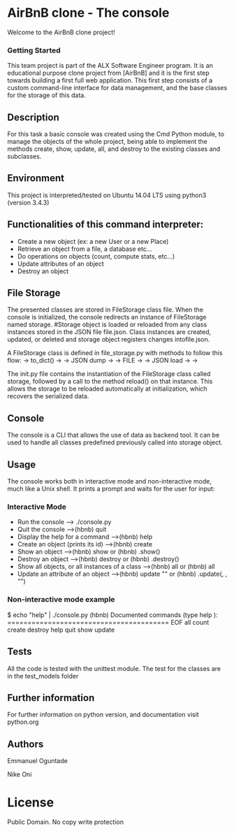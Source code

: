 # AirBnB clone - The console

Welcome to the AirBnB clone project!

### Getting Started

This team project is part of the ALX Software Engineer program. It is an educational purpose clone project from [AirBnB] and it is the first step towards building a first full web application. This first step consists of a custom command-line interface for data management, and the base classes for the storage of this data.

## Description

For this task a basic console was created using the Cmd Python module, to manage the objects of the whole project, being able to implement the methods create, show, update, all, and destroy to the existing classes and subclasses.

## Environment
This project is interpreted/tested on Ubuntu 14.04 LTS using python3 (version 3.4.3)

## Functionalities of this command interpreter:

* Create a new object (ex: a new User or a new Place)
* Retrieve an object from a file, a database etc...
* Do operations on objects (count, compute stats, etc...)
* Update attributes of an object
* Destroy an object

## File Storage

The presented classes are stored in FileStorage class file. When the console is initialized, the console redirects an instance of FileStorage named storage. #Storage object is loaded or reloaded from any class instances stored in the JSON file file.json. Class instances are created, updated, or deleted and storage object registers changes intofile.json.

A FileStorage class is defined in file_storage.py with methods to follow this flow: <object> -> to_dict() -> <dictionary> -> JSON dump -> <json string> -> FILE -> <json string> -> JSON load -> <dictionary> -> <object>

The init.py file contains the instantiation of the FileStorage class called storage, followed by a call to the method reload() on that instance. This allows the storage to be reloaded automatically at initialization, which recovers the serialized data.

## Console

The console is a CLI that allows the use of data as backend tool. It can be used to handle all classes predefined previously called into storage object.

## Usage

The console works both in interactive mode and non-interactive mode, much like a Unix shell. It prints a prompt and waits for the user for input:

### Interactive Mode

* Run the console	--> ./console.py
* Quit the console	-->(hbnb) quit
* Display the help for a command	-->(hbnb) help <command>
* Create an object (prints its id)	-->(hbnb) create <class>
* Show an object	-->(hbnb) show <class> <id> or (hbnb) <class>.show(<id>)
* Destroy an object	-->(hbnb) destroy <class> <id> or (hbnb) <class>.destroy(<id>)
* Show all objects, or all instances of a class 	-->(hbnb) all or (hbnb) all <class>
* Update an attribute of an object	-->(hbnb) update <class> <id> <attribute name> "<attribute value>" or (hbnb) <class>.update(<id>, <attribute name>, "<attribute
 value>")                                

### Non-interactive mode example

$ echo "help" | ./console.py             (hbnb)                                                                            Documented commands (type help <topic>): ========================================
EOF  all  count  create  destroy  help  quit  show  update

## Tests

All the code is tested with the unittest module. The test for the classes are in the test_models folder

## Further information

For further information on python version, and documentation visit python.org     

## Authors

Emmanuel Oguntade

Nike Oni

# License
Public Domain. No copy write protection

